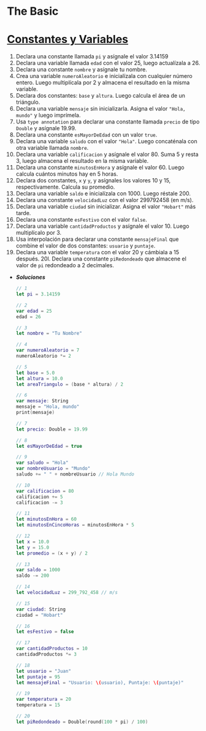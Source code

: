 # The Basic

# [Constantes y Variables](https://www.notion.so/The-Basics-dba194d6e92547499a05694973eea757?pvs=21)

1. Declara una constante llamada `pi` y asígnale el valor 3.14159
2. Declara una variable llamada `edad` con el valor 25, luego actualízala a 26.
3. Declara una constante `nombre` y asígnale tu nombre.
4. Crea una variable `numeroAleatorio` e inicialízala con cualquier número entero. Luego multiplícala por 2 y almacena el resultado en la misma variable.
5. Declara dos constantes: `base` y `altura`. Luego calcula el área de un triángulo.
6. Declara una variable `mensaje` sin inicializarla. Asigna el valor `"Hola, mundo"` y luego imprímela.
7. Usa `type annotation` para declarar una constante llamada `precio` de tipo `Double` y asígnale 19.99.
8. Declara una constante `esMayorDeEdad` con un valor `true`.
9. Declara una variable `saludo` con el valor `"Hola"`. Luego concaténala con otra variable llamada `nombre`.
10. Declara una variable `calificacion` y asígnale el valor 80. Suma 5 y resta 3, luego almacena el resultado en la misma variable.
11. Declara una constante `minutosEnHora` y asígnale el valor 60. Luego calcula cuántos minutos hay en 5 horas.
12. Declara dos constantes, `x` y `y`, y asígnales los valores 10 y 15, respectivamente. Calcula su promedio.
13. Declara una variable `saldo` e inicialízala con 1000. Luego réstale 200.
14. Declara una constante `velocidadLuz` con el valor 299792458 (en m/s).
15. Declara una variable `ciudad` sin inicializar. Asigna el valor `"Hobart"` más tarde.
16. Declara una constante `esFestivo` con el valor `false`.
17. Declara una variable `cantidadProductos` y asígnale el valor 10. Luego multiplícalo por 3.
18. Usa interpolación para declarar una constante `mensajeFinal` que combine el valor de dos constantes: `usuario` y `puntaje`.
19. Declara una variable `temperatura` con el valor 20 y cámbiala a 15 después.
20l. Declara una constante `piRedondeado` que almacene el valor de `pi` redondeado a 2 decimales.
- ***Soluciones***
    
    ```swift
    // 1
    let pi = 3.14159
    
    // 2
    var edad = 25
    edad = 26
    
    // 3
    let nombre = "Tu Nombre"
    
    // 4
    var numeroAleatorio = 7
    numeroAleatorio *= 2
    
    // 5
    let base = 5.0
    let altura = 10.0
    let areaTriangulo = (base * altura) / 2
    
    // 6
    var mensaje: String
    mensaje = "Hola, mundo"
    print(mensaje)
    
    // 7
    let precio: Double = 19.99
    
    // 8
    let esMayorDeEdad = true
    
    // 9
    var saludo = "Hola"
    var nombreUsuario = "Mundo"
    saludo += " " + nombreUsuario // Hola Mundo
    
    // 10
    var calificacion = 80
    calificacion += 5
    calificacion -= 3
    
    // 11
    let minutosEnHora = 60
    let minutosEnCincoHoras = minutosEnHora * 5
    
    // 12
    let x = 10.0
    let y = 15.0
    let promedio = (x + y) / 2
    
    // 13
    var saldo = 1000
    saldo -= 200
    
    // 14
    let velocidadLuz = 299_792_458 // m/s
    
    // 15
    var ciudad: String
    ciudad = "Hobart"
    
    // 16
    let esFestivo = false
    
    // 17
    var cantidadProductos = 10
    cantidadProductos *= 3
    
    // 18
    let usuario = "Juan"
    let puntaje = 95
    let mensajeFinal = "Usuario: \(usuario), Puntaje: \(puntaje)"
    
    // 19
    var temperatura = 20
    temperatura = 15
    
    // 20
    let piRedondeado = Double(round(100 * pi) / 100)
    ```